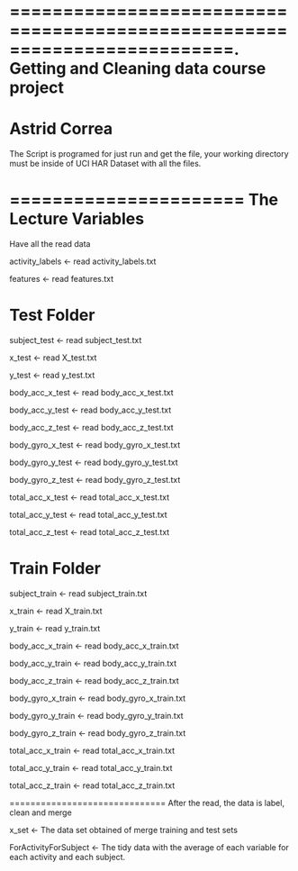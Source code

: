 =========================================================================.
Getting and Cleaning data course project
==========================================================================
Astrid Correa
=============

The Script is programed for just run and get the file, your working directory must be inside of UCI HAR Dataset
with all the files.

======================
The Lecture Variables
======================
Have all the read data


activity_labels <- read activity_labels.txt

features  <- read features.txt

# Test Folder

subject_test <- read subject_test.txt

x_test <- read X_test.txt

y_test <- read  y_test.txt 

body_acc_x_test <- read  body_acc_x_test.txt 

body_acc_y_test <- read  body_acc_y_test.txt 

body_acc_z_test <- read  body_acc_z_test.txt

body_gyro_x_test <- read  body_gyro_x_test.txt 

body_gyro_y_test <- read  body_gyro_y_test.txt 

body_gyro_z_test <- read  body_gyro_z_test.txt 

total_acc_x_test <- read  total_acc_x_test.txt 

total_acc_y_test <- read  total_acc_y_test.txt 

total_acc_z_test <- read  total_acc_z_test.txt
 
# Train Folder

subject_train <- read subject_train.txt 

x_train <- read X_train.txt 

y_train <- read y_train.txt 

body_acc_x_train <- read body_acc_x_train.txt 

body_acc_y_train <- read body_acc_y_train.txt 

body_acc_z_train <- read body_acc_z_train.txt 

body_gyro_x_train <- read body_gyro_x_train.txt 

body_gyro_y_train <- read body_gyro_y_train.txt 

body_gyro_z_train <- read body_gyro_z_train.txt 

total_acc_x_train <- read total_acc_x_train.txt 

total_acc_y_train <- read total_acc_y_train.txt 

total_acc_z_train <- read total_acc_z_train.txt 


==============================
After the read, the data is label, clean and merge

x_set <- The data set obtained of merge training and test sets

ForActivityForSubject <- The tidy data with the average of each variable for each activity and each subject.

